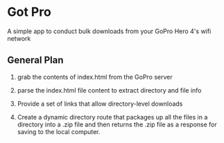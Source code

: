 # Got Pro 

A simple app to conduct bulk downloads from your GoPro Hero 4's wifi network

## General Plan

1. grab the contents of index.html from the GoPro server

1. parse the index.html file content to extract directory and file info

1. Provide a set of links that allow directory-level downloads

1. Create a dynamic directory route that packages up all the files in a directory into a .zip file and then returns the .zip file as a response for saving to the local computer.
